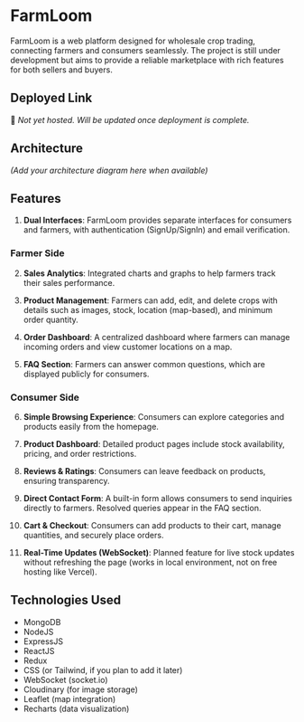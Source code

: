 # FarmLoom

FarmLoom is a web platform designed for wholesale crop trading, connecting farmers and consumers seamlessly. The project is still under development but aims to provide a reliable marketplace with rich features for both sellers and buyers.

## Deployed Link

🚧 *Not yet hosted. Will be updated once deployment is complete.*

## Architecture

*(Add your architecture diagram here when available)*

## Features

1. **Dual Interfaces**: FarmLoom provides separate interfaces for consumers and farmers, with authentication (SignUp/SignIn) and email verification.

### Farmer Side

2. **Sales Analytics**: Integrated charts and graphs to help farmers track their sales performance.

3. **Product Management**: Farmers can add, edit, and delete crops with details such as images, stock, location (map-based), and minimum order quantity.

4. **Order Dashboard**: A centralized dashboard where farmers can manage incoming orders and view customer locations on a map.

5. **FAQ Section**: Farmers can answer common questions, which are displayed publicly for consumers.

### Consumer Side

6. **Simple Browsing Experience**: Consumers can explore categories and products easily from the homepage.

7. **Product Dashboard**: Detailed product pages include stock availability, pricing, and order restrictions.

8. **Reviews & Ratings**: Consumers can leave feedback on products, ensuring transparency.

9. **Direct Contact Form**: A built-in form allows consumers to send inquiries directly to farmers. Resolved queries appear in the FAQ section.

10. **Cart & Checkout**: Consumers can add products to their cart, manage quantities, and securely place orders.

11. **Real-Time Updates (WebSocket)**: Planned feature for live stock updates without refreshing the page (works in local environment, not on free hosting like Vercel).

## Technologies Used

- MongoDB  
- NodeJS  
- ExpressJS  
- ReactJS  
- Redux  
- CSS (or Tailwind, if you plan to add it later)  
- WebSocket (socket.io)  
- Cloudinary (for image storage)  
- Leaflet (map integration)  
- Recharts (data visualization)  



